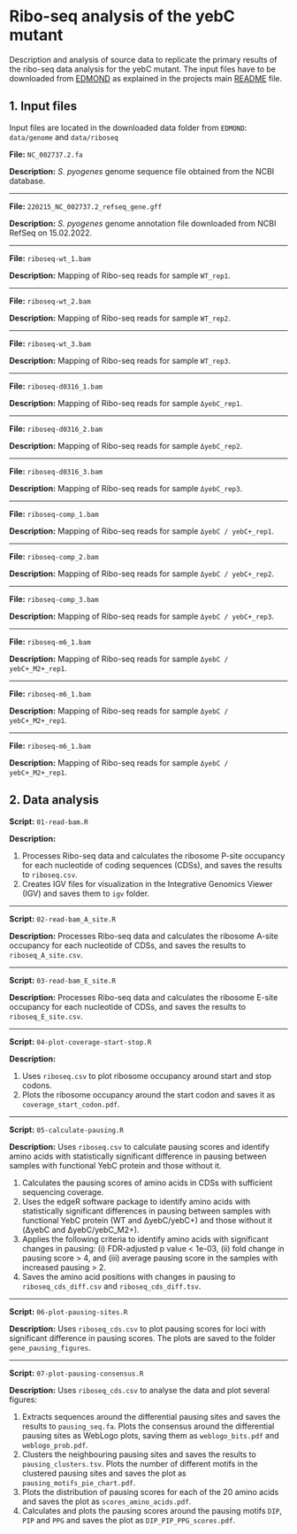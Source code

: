# Ribo-seq analysis of the yebC mutant

Description and analysis of source data to replicate the primary results of the ribo-seq data analysis for the yebC mutant. The input files have to be downloaded from [EDMOND](https://doi.org/10.17617/3.8PZNYF) as explained in the projects main [README](../../README.md) file.

## 1. Input files

Input files are located in the downloaded data folder from `EDMOND`: `data/genome` and `data/riboseq`

**File:** `NC_002737.2.fa`

**Description:** *S. pyogenes* genome sequence file obtained from the NCBI database.

---
**File:** `220215_NC_002737.2_refseq_gene.gff`

**Description:** *S. pyogenes* genome annotation file downloaded from NCBI RefSeq on 15.02.2022.

---
**File:** `riboseq-wt_1.bam`

**Description:** Mapping of Ribo-seq reads for sample `WT_rep1`.

---

**File:** `riboseq-wt_2.bam`

**Description:** Mapping of Ribo-seq reads for sample `WT_rep2`.

---
**File:** `riboseq-wt_3.bam`

**Description:** Mapping of Ribo-seq reads for sample `WT_rep3`.

---
**File:** `riboseq-d0316_1.bam`

**Description:** Mapping of Ribo-seq reads for sample `ΔyebC_rep1`.

---
**File:** `riboseq-d0316_2.bam`

**Description:** Mapping of Ribo-seq reads for sample `ΔyebC_rep2`.

---
**File:** `riboseq-d0316_3.bam`

**Description:** Mapping of Ribo-seq reads for sample `ΔyebC_rep3`.

---
**File:** `riboseq-comp_1.bam`

**Description:** Mapping of Ribo-seq reads for sample `ΔyebC / yebC+_rep1`.

---
**File:** `riboseq-comp_2.bam`

**Description:** Mapping of Ribo-seq reads for sample `ΔyebC / yebC+_rep2`.

---
**File:** `riboseq-comp_3.bam`

**Description:** Mapping of Ribo-seq reads for sample `ΔyebC / yebC+_rep3`.

---
**File:** `riboseq-m6_1.bam`

**Description:** Mapping of Ribo-seq reads for sample `ΔyebC / yebC+_M2+_rep1`.

---
**File:** `riboseq-m6_1.bam`

**Description:** Mapping of Ribo-seq reads for sample `ΔyebC / yebC+_M2+_rep1`.

---
**File:** `riboseq-m6_1.bam`

**Description:** Mapping of Ribo-seq reads for sample `ΔyebC / yebC+_M2+_rep1`.

## 2. Data analysis

**Script:** `01-read-bam.R`

**Description:**
1. Processes Ribo-seq data and calculates the ribosome P-site occupancy for each nucleotide of coding sequences (CDSs), and saves the results to `riboseq.csv`.
2. Creates IGV files for visualization in the Integrative Genomics Viewer (IGV) and saves them to `igv` folder.

---
**Script:** `02-read-bam_A_site.R`

**Description:** Processes Ribo-seq data and calculates the ribosome A-site occupancy for each nucleotide of CDSs, and saves the results to `riboseq_A_site.csv`.

---
**Script:** `03-read-bam_E_site.R`

**Description:** Processes Ribo-seq data and calculates the ribosome E-site occupancy for each nucleotide of CDSs, and saves the results to `riboseq_E_site.csv`.

---
**Script:** `04-plot-coverage-start-stop.R`

**Description:**
1. Uses `riboseq.csv` to plot ribosome occupancy around start and stop codons.
2. Plots the ribosome occupancy around the start codon and saves it as `coverage_start_codon.pdf`.

---
**Script:** `05-calculate-pausing.R`

**Description:** Uses `riboseq.csv` to calculate pausing scores and identify amino acids with statistically significant difference in pausing between samples with functional YebC protein and those without it.

1. Calculates the pausing scores of amino acids in CDSs with sufficient sequencing coverage.
2. Uses the edgeR software package to identify amino acids with statistically significant differences in pausing between samples with functional YebC protein (WT and ΔyebC/yebC+) and those without it (ΔyebC and ΔyebC/yebC_M2+).
3. Applies the following criteria to identify amino acids with significant changes in pausing: (i) FDR-adjusted p value < 1e-03, (ii) fold change in pausing score > 4, and (iii) average pausing score in the samples with increased pausing > 2.
4. Saves the amino acid positions with changes in pausing to `riboseq_cds_diff.csv` and `riboseq_cds_diff.tsv`.

---
**Script:** `06-plot-pausing-sites.R`

**Description:** Uses `riboseq_cds.csv` to plot pausing scores for loci with significant difference in pausing scores. The plots are saved to the folder `gene_pausing_figures`.

---
**Script:** `07-plot-pausing-consensus.R`

**Description:** Uses `riboseq_cds.csv` to analyse the data and plot several figures:
1. Extracts sequences around the differential pausing sites and saves the results to `pausing_seq.fa`. Plots the consensus around the differential pausing sites as WebLogo plots, saving them as `weblogo_bits.pdf` and `weblogo_prob.pdf`.
2. Clusters the neighbouring pausing sites and saves the results to `pausing_clusters.tsv`. Plots the number of different motifs in the clustered pausing sites and saves the plot as `pausing_motifs_pie_chart.pdf`.
3. Plots the distribution of pausing scores for each of the 20 amino acids and saves the plot as `scores_amino_acids.pdf`.
4. Calculates and plots the pausing scores around the pausing motifs `DIP`, `PIP` and `PPG` and saves the plot as `DIP_PIP_PPG_scores.pdf`.
